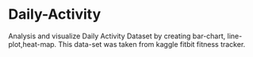 # Daily-Activity
Analysis and visualize Daily Activity Dataset by creating bar-chart, line-plot,heat-map. This data-set was taken from kaggle fitbit fitness tracker. 
